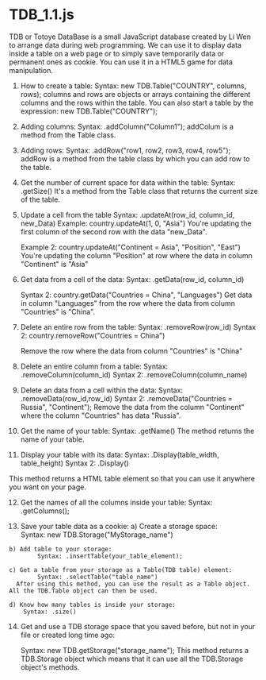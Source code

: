 # TDB_1.1.js
TDB or Totoye DataBase is a small JavaScript database created by Li Wen to arrange data during web programming. We can use it to display data inside a table on a web page or to simply save temporarily data or permanent ones as cookie. 
You can use it in a HTML5 game for data manipulation.

1) How to create a table:
      Syntax:  new TDB.Table("COUNTRY", columns, rows);
   columns and rows are objects or arrays containing the different columns and the rows within the table.
   You can also start a table by the expression:
      new TDB.Table("COUNTRY");
      
2) Adding columns:
      Syntax: .addColumn("Column1");
  addColum is a method from the Table class. 
  
3) Adding rows:
      Syntax: .addRow("row1, row2, row3, row4, row5");
 addRow is a method from the table class by which you can add row to the table.
 
4) Get the number of current space for data within the table:
      Syntax: .getSize()
It's a method from the Table class that returns the current size of the table.

5) Update a cell from the table
      Syntax: .updateAt(row_id, column_id, new_Data)
      Example: country.updateAt(1, 0, "Asia")
You're updating the first column of the second row with the data "new_Data".

    Example 2: country.updateAt("Continent = Asia", "Position", "East")
You're updating the column "Position" at row where the data in column "Continent" is "Asia"

6) Get data from a cell of the data:
    Syntax: .getData(row_id, column_id)
    
    Syntax 2: country.getData("Countries = China", "Languages")
 Get data in column "Languages" from the row where the data from column "Countries" is "China".

7) Delete an entire row from the table:
    Syntax: .removeRow(row_id)
      Syntax 2: country.removeRow("Countries = China")
    
    Remove the row where the data from column "Countries" is "China"
    
8) Delete an entire column from a table:
      Syntax: .removeColumn(column_id)
      Syntax 2: .removeColumn(column_name)
  
9) Delete an data from a cell within the data:
      Syntax: .removeData(row_id,row_id)
      Syntax 2: .removeData("Countries = Russia", "Continent");
Remove the data from the column "Continent" where the column "Countries" has data "Russia".

10) Get the name of your table:
      Syntax: .getName()
 The method returns the name of your table.
 
11) Display your table with its data:
      Syntax: .Display(table_width, table_height)
      Syntax 2: .Display()
  
 This method returns a HTML table element so that you can use it anywhere you want on your page.
 
 12) Get the names of all the columns inside your table:
      Syntax: .getColumns();
    
 13) Save your table data as a cookie:
    a)  Create a storage space:  
            Syntax: new TDB.Storage("MyStorage_name")
        
    b) Add table to your storage:
            Syntax: .insertTable(your_table_element);
            
    c) Get a table from your storage as a Table(TDB table) element:
            Syntax: .selectTable("table_name")
      After using this method, you can use the result as a Table object. All the TDB.Table object can then be used.
      
    d) Know how many tables is inside your storage:
        Syntax: .size()
        
 14) Get and use a TDB storage space that you saved before, but not in your file or created long time ago:
 
      Syntax: new TDB.getStorage("storage_name");
  This method returns a TDB.Storage object which means that it can use all the TDB.Storage object's methods.
